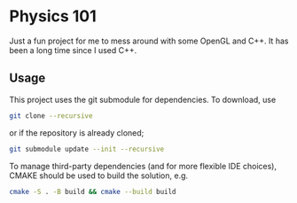 # Physics 101

Just a fun project for me to mess around with some OpenGL and C++. It has been a long time since I used C++.

## Usage

This project uses the git submodule for dependencies. To download, use

```bash
git clone --recursive 
```

or if the repository is already cloned;

```bash
git submodule update --init --recursive
```

To manage third-party dependencies (and for more flexible IDE choices), CMAKE should be used to build the solution, e.g.

```bash
cmake -S . -B build && cmake --build build
```